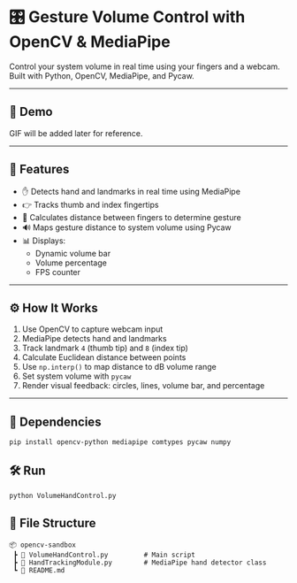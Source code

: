 # 🎛️ Gesture Volume Control with OpenCV & MediaPipe

Control your system volume in real time using your fingers and a webcam.  
Built with Python, OpenCV, MediaPipe, and Pycaw.

---

## 📸 Demo

GIF will be added later for reference.

---

## 🚀 Features

- ✋ Detects hand and landmarks in real time using MediaPipe
- 👉 Tracks thumb and index fingertips
- 📏 Calculates distance between fingers to determine gesture
- 🔊 Maps gesture distance to system volume using Pycaw
- 📊 Displays:
  - Dynamic volume bar
  - Volume percentage
  - FPS counter

---

## ⚙️ How It Works

1. Use OpenCV to capture webcam input
2. MediaPipe detects hand and landmarks
3. Track landmark `4` (thumb tip) and `8` (index tip)
4. Calculate Euclidean distance between points
5. Use `np.interp()` to map distance to dB volume range
6. Set system volume with `pycaw`
7. Render visual feedback: circles, lines, volume bar, and percentage

---

## 🧩 Dependencies

```bash
pip install opencv-python mediapipe comtypes pycaw numpy
```

## 🛠️ Run
```bash
python VolumeHandControl.py
```

## 📁 File Structure
```plaintext
📦 opencv-sandbox
 ┣ 📜 VolumeHandControl.py         # Main script
 ┣ 📜 HandTrackingModule.py        # MediaPipe hand detector class
 ┗ 📜 README.md
```
